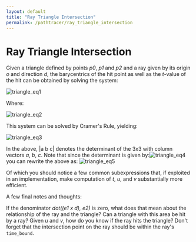 ```yaml
---
layout: default
title: "Ray Triangle Intersection"
permalink: /pathtracer/ray_triangle_intersection
---
```


# Ray Triangle Intersection

Given a triangle defined by points _p0_, _p1_ and _p2_ and a ray given by its origin _o_ and direction _d_, the barycentrics of the hit point as well as the _t_-value of the hit can be obtained by solving the system:

![triangle_eq1](triangle_eq1.png)

Where:

![triangle_eq2](triangle_eq2.png)

This system can be solved by Cramer's Rule, yielding:

![triangle_eq3](triangle_eq3.png)

In the above, |a b c| denotes the determinant of the 3x3 with column vectors _a_, _b_, _c_.
Note that since the determinant is given by:![triangle_eq4](triangle_eq4.png)
you can rewrite the above as:
![triangle_eq5](triangle_eq5.png)

Of which you should notice a few common subexpressions that, if exploited in an implementation, make computation of _t_, _u_, and _v_ substantially more efficient.

A few final notes and thoughts:

If the denominator _dot((e1 x d), e2)_ is zero, what does that mean about the relationship of the ray and the triangle? Can a triangle with this area be hit by a ray? Given _u_ and _v_, how do you know if the ray hits the triangle? Don't forget that the intersection point on the ray should be within the ray's `time_bound`.

